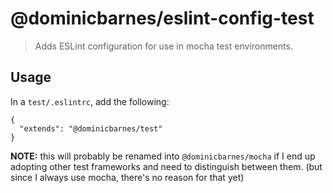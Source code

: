 # @dominicbarnes/eslint-config-test

> Adds ESLint configuration for use in mocha test environments.

## Usage

In a `test/.eslintrc`, add the following:

```
{
  "extends": "@dominicbarnes/test"
}
```

**NOTE:** this will probably be renamed into `@dominicbarnes/mocha` if I end up adopting other test
frameworks and need to distinguish between them. (but since I always use mocha, there's no reason
for that yet)

